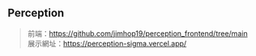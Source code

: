 ## Perception
> 前端：https://github.com/jimhop19/perception_frontend/tree/main  
> 展示網址：https://perception-sigma.vercel.app/
